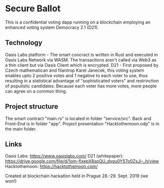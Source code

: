 # Secure Ballot
This is a confidential voting dapp running on a blockchain employing an enhanced voting system Democracy 2.1 (D21).

## Technology
Oasis Labs platform - The smart concract is written in Rust and executed in Oasis Labs Network via WASM. The transactions aren't called via Web3 as a thin client but via Oasis Client which is encrypted.
D21 - First proposed by Czech mathematican and filantrop Karel Janecek, this voting system enables upto 2 positive votes and 1 negative to each voter to use, thus resulting in a statistical advantage of "sophisticated voters" and restrinction of populistic candidates. Because each voter has more votes, more people can agree on a common thing.

## Project structure
The smart contract "main.rs" is located in folder "service/src".
Back and Front-End is in folder "app".
Project presentation "Hacktothemoon.odp" is in the main folder.

## Links
Oasis Labs: https://www.oasislabs.com/
D21 (whitepaper): https://drive.google.com/file/d/1om-flxepX8spQU_dxgu0Y57o0ZsJi-_h/view
Hacktothemoon: https://hacktothemoon.com/



Created at blockchain hackatlon held in Prague 28.-29. Sept. 2019 (we won!)